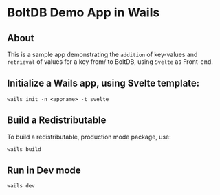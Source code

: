 # BoltDB Demo App in Wails

## About

This is a sample app demonstrating the `addition` of key-values and `retrieval` of values for a key from/ to BoltDB, using `Svelte` as Front-end.

## Initialize a Wails app, using Svelte template:

```
wails init -n <appname> -t svelte
```

## Build a Redistributable

To build a redistributable, production mode package, use:

```
wails build
```

## Run in Dev mode

```
wails dev
```
